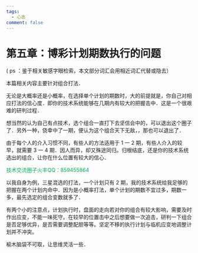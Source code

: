 ```yaml
---
tags:
  - 心态
comment: false
---
```

# 第五章：博彩计划期数执行的问题

( ps ：鉴于相关敏感字眼检索，本文部分词汇会用相近词汇代替或隐去）

本篇相关内容主要针对组合打法．

无论是大概率还是小概率，在选择单个计划的期数时，大的前提就是，你自己对相应打法的信心度．即你的技术系统能够在几期内有较大的把握击中．这是一个很艰难的研判过程．

想当然的认为自己有点技术，选个组合一直打下去坚信会中的，可以退出这个圈子了．另外一种，侥幸中了一期，便认为这个组合天下无敌，，那也可以退出了．

由于每个人的介入习惯不同，有些人的方法适用于 1 一 2 期，有些人介入的较早，就需要 3 一 4 期．因人而异，却又殊途同归。归根结底，还是你的技术系统选出的组合，让你在什么位置有较大的信心．

 <font color="#00b050">技术交流圈子火丰QQ：859455864</font>
 
以我自身为例，三星混选的打法，一个计划只有 2 期，我的技术系统给我足够的把握在两个计划内命中．因为是小概率打法，单个计划的期数不宜过多，期数一多，最先选定的组合变数就多了．

有两个小的注意点，计划执行时，盘面的走向若对你的组合有较大影响，需要及时作出应变，不能一味死守。在较早的位置击中之后想要做一次追击，研判一下组合是否足够优异，是否需要调整配胆等等。坚定不移的执行计划与临机应变地调整计划并不冲突。

榆木脑袋不可取，让思维灵活一些．

